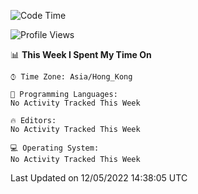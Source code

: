 <!--START_SECTION:waka-->
![Code Time](http://img.shields.io/badge/Code%20Time-5%20hrs%2035%20mins-blue)

![Profile Views](http://img.shields.io/badge/Profile%20Views-457-blue)

📊 **This Week I Spent My Time On** 

```text
⌚︎ Time Zone: Asia/Hong_Kong

💬 Programming Languages: 
No Activity Tracked This Week

🔥 Editors: 
No Activity Tracked This Week

💻 Operating System: 
No Activity Tracked This Week

```


 Last Updated on 12/05/2022 14:38:05 UTC
<!--END_SECTION:waka-->

